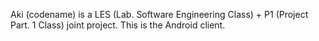 Aki (codename) is a LES (Lab. Software Engineering Class) + P1 (Project Part. 1 Class) joint project. This is the Android client.
